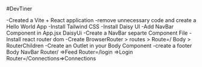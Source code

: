 #DevTiner

-Created a Vite + React application
-remove unnecessary code and create a Hello World App
-Install Tailwind CSS
-Install Daisy UI
-Add NavBar Component in App.jsx DaisyUi
-Create a NavBar separte Component File
-Install react router dom
-Create BrowserRouter > routes > Route=/ Body > RouterChildren
-Create an Outlet in your Body Component
-create a footer
Body
NavBar
Router/ =>Feed
Router=/login =>Login
Router=/Connections=>Connections
